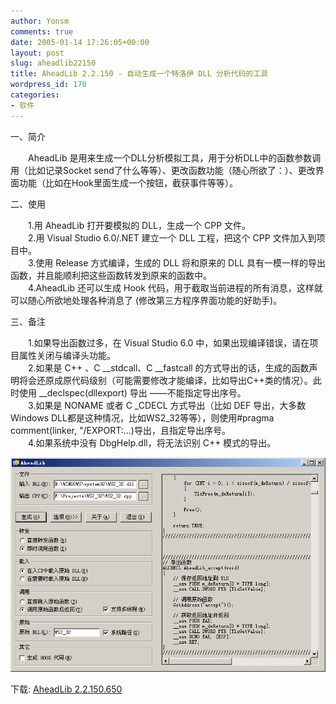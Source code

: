 ```yaml
---
author: Yonsm
comments: true
date: 2005-01-14 17:26:05+00:00
layout: post
slug: aheadlib22150
title: AheadLib 2.2.150 - 自动生成一个特洛伊 DLL 分析代码的工具
wordpress_id: 170
categories:
- 软件
---
```


一、简介

  


　　AheadLib 是用来生成一个DLL分析模拟工具，用于分析DLL中的函数参数调用（比如记录Socket send了什么等等）、更改函数功能（随心所欲了：）、更改界面功能（比如在Hook里面生成一个按钮，截获事件等等）。

<!-- more -->  


二、使用

  


　　1.用 AheadLib 打开要模拟的 DLL，生成一个 CPP 文件。  
　　2.用 Visual Studio 6.0/.NET 建立一个 DLL 工程，把这个 CPP 文件加入到项目中。  
　　3.使用 Release 方式编译，生成的 DLL 将和原来的 DLL 具有一模一样的导出函数，并且能顺利把这些函数转发到原来的函数中。  
　　4.AheadLib 还可以生成 Hook 代码，用于截取当前进程的所有消息，这样就可以随心所欲地处理各种消息了 (修改第三方程序界面功能的好助手)。

  


三、备注

  


　　1.如果导出函数过多，在 Visual Studio 6.0 中，如果出现编译错误，请在项目属性关闭与编译头功能。  
　　2.如果是 C++ 、C __stdcall、C __fastcall 的方式导出的话，生成的函数声明将会还原成原代码级别（可能需要修改才能编译，比如导出C++类的情况）。此时使用 __declspec(dllexport) 导出 ——不能指定导出序号。  
　　3.如果是 NONAME 或者 C _CDECL 方式导出（比如 DEF 导出，大多数Windows DLL都是这种情况，比如WS2_32等等），则使用#pragma comment(linker, "/EXPORT:...)导出，且指定导出序号。  
　　4.如果系统中没有 DbgHelp.dll，将无法识别 C++ 模式的导出。

  


[![](/assets/1097248756.gif)](/assets/1097248756.gif)

  


下载: [AheadLib 2.2.150.650](/assets/1097248644.rar)

  

